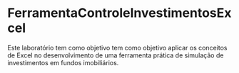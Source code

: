# FerramentaControleInvestimentosExcel
Este laboratório tem como objetivo tem como objetivo aplicar os conceitos de Excel no desenvolvimento de uma ferramenta prática de simulação de investimentos em fundos imobiliários. 
